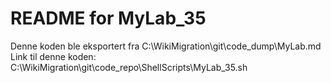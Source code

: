 # README for MyLab_35
Denne koden ble eksportert fra C:\WikiMigration\git\code_dump\MyLab.md
Link til denne koden: C:\WikiMigration\git\code_repo\ShellScripts\MyLab_35.sh
